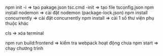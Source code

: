 npm init -i => tạo pakage.json
tsc.cmd -init => tạo file tsconfig.json
npm install nodemon => cài đặt nodemon (package-lock.json)
npm install concurrently => cài đặt concurrently
npm install => cài 1 số thư viện phụ thuộc khác

cls => xóa terminal

npm run build:frontend => kiểm tra webpack hoạt động chưa
npm start => chạy chương trình